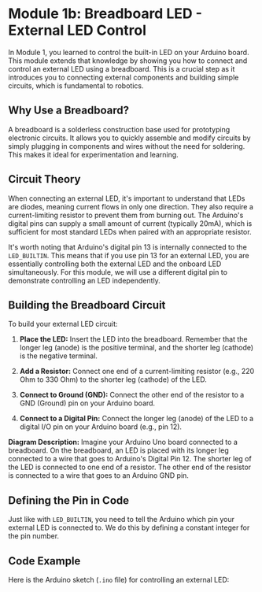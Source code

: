 # Module 1b: Breadboard LED - External LED Control

In Module 1, you learned to control the built-in LED on your Arduino board. This module extends that knowledge by showing you how to connect and control an external LED using a breadboard. This is a crucial step as it introduces you to connecting external components and building simple circuits, which is fundamental to robotics.

## Why Use a Breadboard?

A breadboard is a solderless construction base used for prototyping electronic circuits. It allows you to quickly assemble and modify circuits by simply plugging in components and wires without the need for soldering. This makes it ideal for experimentation and learning.

## Circuit Theory

When connecting an external LED, it's important to understand that LEDs are diodes, meaning current flows in only one direction. They also require a current-limiting resistor to prevent them from burning out. The Arduino's digital pins can supply a small amount of current (typically 20mA), which is sufficient for most standard LEDs when paired with an appropriate resistor.

It's worth noting that Arduino's digital pin 13 is internally connected to the `LED_BUILTIN`. This means that if you use pin 13 for an external LED, you are essentially controlling both the external LED and the onboard LED simultaneously. For this module, we will use a different digital pin to demonstrate controlling an LED independently.

## Building the Breadboard Circuit

To build your external LED circuit:

1. **Place the LED:** Insert the LED into the breadboard. Remember that the longer leg (anode) is the positive terminal, and the shorter leg (cathode) is the negative terminal.

2. **Add a Resistor:** Connect one end of a current-limiting resistor (e.g., 220 Ohm to 330 Ohm) to the shorter leg (cathode) of the LED.

3. **Connect to Ground (GND):** Connect the other end of the resistor to a GND (Ground) pin on your Arduino board.

4. **Connect to a Digital Pin:** Connect the longer leg (anode) of the LED to a digital I/O pin on your Arduino board (e.g., pin 12).

**Diagram Description:**
Imagine your Arduino Uno board connected to a breadboard. On the breadboard, an LED is placed with its longer leg connected to a wire that goes to Arduino's Digital Pin 12. The shorter leg of the LED is connected to one end of a resistor. The other end of the resistor is connected to a wire that goes to an Arduino GND pin.

## Defining the Pin in Code

Just like with `LED_BUILTIN`, you need to tell the Arduino which pin your external LED is connected to. We do this by defining a constant integer for the pin number.

## Code Example

Here is the Arduino sketch (`.ino` file) for controlling an external LED:
